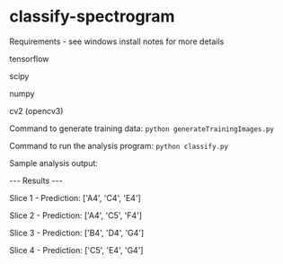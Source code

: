 # classify-spectrogram

Requirements - see windows install notes for more details

tensorflow

scipy

numpy

cv2 (opencv3)


Command to generate training data: `python generateTrainingImages.py`

Command to run the analysis program: `python classify.py`


Sample analysis output:

--- Results ---

Slice 1 - Prediction: ['A4', 'C4', 'E4']

Slice 2 - Prediction: ['A4', 'C5', 'F4']

Slice 3 - Prediction: ['B4', 'D4', 'G4']

Slice 4 - Prediction: ['C5', 'E4', 'G4']
